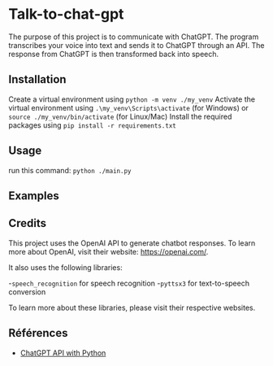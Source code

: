 # Talk-to-chat-gpt

The purpose of this project is to communicate with ChatGPT. The program transcribes your voice into text and sends it to ChatGPT through an API. The response from ChatGPT is then transformed back into speech.

## Installation

Create a virtual environment using `python -m venv ./my_venv`
Activate the virtual environment using `.\my_venv\Scripts\activate` (for Windows) or `source ./my_venv/bin/activate` (for Linux/Mac)
Install the required packages using `pip install -r requirements.txt`

## Usage

run this command: `python ./main.py`

## Examples


## Credits

This project uses the OpenAI API to generate chatbot responses. To learn more about OpenAI, visit their website: https://openai.com/.

It also uses the following libraries:

  -`speech_recognition` for speech recognition
  -`pyttsx3` for text-to-speech conversion

To learn more about these libraries, please visit their respective websites.

## Références

- [ChatGPT API with Python](https://www.mikulskibartosz.name/chatgpt-api-with-python/)
